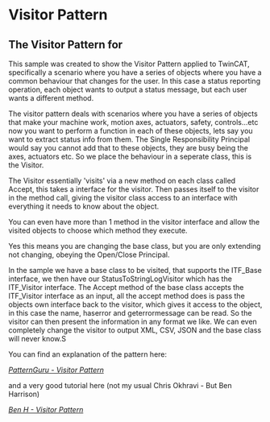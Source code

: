 # Visitor Pattern

## The Visitor Pattern for 

This sample was created to show the Visitor Pattern applied to TwinCAT, specifically a scenario where you have a series of objects where you have a common behaviour that changes for the user. In this case a status reporting operation, each object wants to output a status message, but each user wants a different method. 

The visitor pattern deals with scenarios where you have a series of objects that make your machine work, motion axes, actuators, safety, controls...etc now you want to perform a function in each of these objects, lets say you want to extract status info from them. The Single Responsibility Principal would say you cannot add that to these objects, they are busy being the axes, actuators etc. So we place the behaviour in a seperate class, this is the Visitor.

The Visitor essentially 'visits' via a new method on each class called Accept, this takes a interface for the visitor. Then passes itself to the visitor in the method call, giving the visitor class access to an interface with everything it needs to know about the object.

You can even have more than 1 method in the visitor interface and allow the visited objects to choose which method they execute.

Yes this means you are changing the base class, but you are only extending not changing, obeying the Open/Close Principal.

In the sample we have a base class to be visited, that supports the ITF_Base interface, we then have our StatusToStringLogVisitor which has the ITF_Visitor interface. The Accept method of the base class accepts the ITF_Visitor interface as an input, all the accept method does is pass the objects own interface back to the visitor, which gives it access to the object, in this case the name, haserror and geterrormessage can be read. So the visitor can then present the information in any format we like. We can even completely change the visitor to output XML, CSV, JSON and the base class will never know.S

You can find an explanation of the pattern here:

*[PatternGuru - Visitor Pattern](https://refactoring.guru/design-patterns/visitor)*

and a very good tutorial here (not my usual Chris Okhravi - But Ben Harrison)

*[Ben H - Visitor Pattern](https://codingbytes.teachable.com/courses/coding-bytes-twincat-3/lectures/46078048)*





